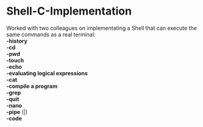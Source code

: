 # Shell-C-Implementation
Worked with two colleagues on implementating a Shell that can execute the same commands as a real terminal:\
**-history**\
**-cd**\
**-pwd**\
**-touch**\
**-echo**\
**-evaluating logical expressions**\
**-cat**\
**-compile a program**\
**-grep**\
**-quit**\
**-nano**\
**-pipe** (|)\
**-code** 
